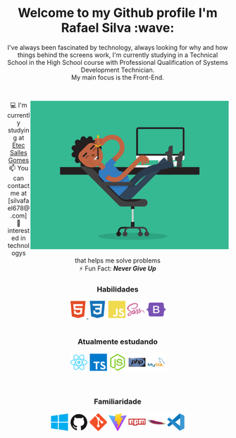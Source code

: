 <div align="center">
<h1 align="center">Welcome to my Github profile I'm Rafael Silva :wave:</h1>
<p>I've always been fascinated by technology, always looking for why and how things behind the screens work, I'm currently studying in a Technical School in the High School course with Professional Qualification of Systems Development Technician.<br>My main focus is the Front-End.</p>
</div>
<br>

<main display="flex">
<div class="img">
<img width="450px" align="right" src="./src/icons/psx.gif" alt="Guy coding">
</div>


<div align="center">
  
:computer: I'm currently studying at [Etec Salles Gomes](https://www.cps.sp.gov.br/etecs/etec-salles-gomes/) <br>
:mailbox:	 You can contact me at [silvafael678@.com]<br>
:eyes: interested in technologys that helps me solve problems <br>
:zap: Fun Fact: ***Never Give Up*** <br>

<h3>Habilidades</h3>
<a href="https://developer.mozilla.org/en-US/docs/Glossary/HTML5" target="_blank" rel="noreferrer"><img src="src/icons/skills/html5.svg " " width="40" height="40" alt="HTML5" />
<a href="https://developer.mozilla.org/pt-BR/docs/Web/CSS" target="_blank" rel="noreferrer"><img src="src/icons/skills/css3.svg " width="40" height="40" alt="Css" /></a>
<a href="https://developer.mozilla.org/en-US/docs/Web/JavaScript" target="_blank" rel="noreferrer"><img src="src/icons/skills/javascript.svg " width="40" height="40" alt="Javascript" /></a>
<a href="https://sass-lang.com/" target="_blank" rel="noreferrer"><img src="src/icons/skills/sass.svg" width="40" height=" 40" alt="Sass" /></a>
<a href="https://getbootstrap.com/" target="_blank" rel="noreferrer"><img src="src/icons/skills/bootstrap.svg" width="45" height="40" alt="Bootstrap" /></a>
<br>
<br>
<h3>Atualmente estudando</h3>
<a href="https://reactjs.org/" target="_blank" rel="noreferrer"><img src="src/icons/skills/react.svg" width="40" height="40" alt="Reagir" /></a>
<a href="https://www.typescriptlang.org/" rel="nofollow"><img src="src/icons/skills/typescript.svg" width="40" height="40" alt=" Datilografado"></a>
<a href="https://nodejs.org/en/" rel="nofollow"><img src="src/icons/skills/nodejs.svg" width="40" height="40" alt=" NodeJS"></a>
<a href="https://www.php.net/" rel="nofollow"><img src="src/icons/skills/php.svg" width="40" height="40" alt=" PHP"></a>
<a href="https://www.mysql.com" rel="nofollow"><img src="src/icons/skills/mysql.svg" width="40" height="40" alt="Mysql "></a>
<br>
<br>
<br>
<h3>Familiaridade</h3>
<img src="src/icons/skills/windows.svg" width="40" height="40" alt="Windows">
<img src="src/icons/skills/github.svg" width="40" height="40" alt="GitHub">
<img src="src/icons/skills/git.svg" width="40" height="40" alt="Git">
<img src="src/icons/skills/vitejs.svg" width="40" height="40" alt="Vite">
<img src="src/icons/skills/npm.svg" width="40" height="40" alt="npm">
<img src="src/icons/skills/apache.svg" width="40" height="40" alt="Apache">
<img src="src/icons/skills/vscode.svg" width="40" height="40" alt="VScode">
</div>
</main>
